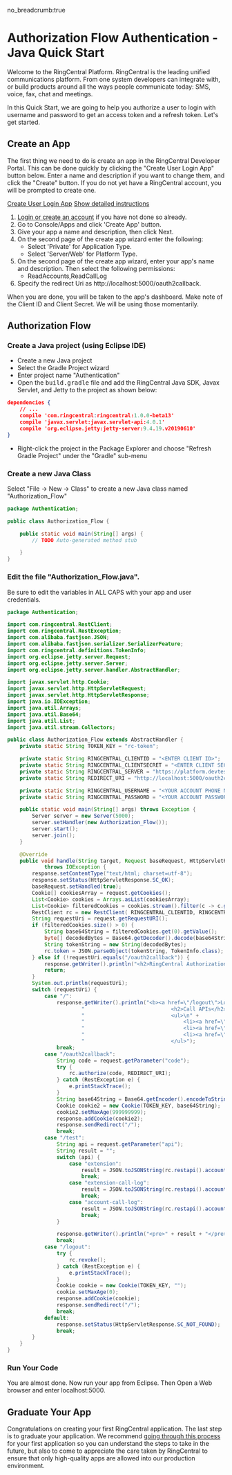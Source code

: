 no_breadcrumb:true

# Authorization Flow Authentication - Java Quick Start

Welcome to the RingCentral Platform. RingCentral is the leading unified communications platform. From one system developers can integrate with, or build products around all the ways people communicate today: SMS, voice, fax, chat and meetings.

In this Quick Start, we are going to help you authorize a user to login with username and password to get an access token and a refresh token. Let's get started.


## Create an App

The first thing we need to do is create an app in the RingCentral Developer Portal. This can be done quickly by clicking the "Create User Login App" button below. Enter a name and description if you want to change them, and click the "Create" button. If you do not yet have a RingCentral account, you will be prompted to create one.

<a target="_new" href="https://developer.ringcentral.com/new-app?name=Authorization+Flow+Quick+Start+App&desc=A+simple+app+to+demo+authorizing+user+on+RingCentral&public=false&type=ServerWeb&carriers=7710,7310,3420&permissions=ReadAccounts,ReadCallLog&redirectUri=http://localhost:5000/oauth2callback" class="btn btn-primary">Create User Login App</a>
<a class="btn-link btn-collapse" data-toggle="collapse" href="#create-app-instructions" role="button" aria-expanded="false" aria-controls="create-app-instructions">Show detailed instructions</a>

<div class="collapse" id="create-app-instructions">
<ol>
<li><a href="https://developer.ringcentral.com/login.html#/">Login or create an account</a> if you have not done so already.</li>
<li>Go to Console/Apps and click 'Create App' button.</li>
<li>Give your app a name and description, then click Next.</li>
<li>On the second page of the create app wizard enter the following:
  <ul>
  <li>Select 'Private' for Application Type.</li>
  <li>Select 'Server/Web' for Platform Type.</li>
  </ul>
  </li>
<li>On the second page of the create app wizard, enter your app's name and description. Then select the following permissions:
  <ul>
    <li>ReadAccounts,ReadCallLog</li>
  </ul>
  </li>
<li>Specify the redirect Uri as http://localhost:5000/oauth2callback.</li>
</ol>
</div>

When you are done, you will be taken to the app's dashboard. Make note of the Client ID and Client Secret. We will be using those momentarily.


## Authorization Flow

### Create a Java project (using Eclipse IDE)

* Create a new Java project
* Select the Gradle Project wizard
* Enter project name "Authentication"
* Open the <tt>build.gradle</tt> file and add the RingCentral Java SDK, Javax Servlet, and Jetty to the project as shown below:

```json hl_lines="3 4 5",linenums="3"
dependencies {
    // ...
    compile 'com.ringcentral:ringcentral:1.0.0-beta13'
    compile 'javax.servlet:javax.servlet-api:4.0.1'
    compile 'org.eclipse.jetty:jetty-server:9.4.19.v20190610'
}
```

* Right-click the project in the Package Explorer and choose "Refresh Gradle Project" under the "Gradle" sub-menu

### Create a new Java Class

Select "File -> New -> Class" to create a new Java class named "Authorization_Flow"

```java
package Authentication;

public class Authorization_Flow {

	public static void main(String[] args) {
		// TODO Auto-generated method stub

	}
}
```

### Edit the file "Authorization_Flow.java".

Be sure to edit the variables in ALL CAPS with your app and user credentials.

```java
package Authentication;

import com.ringcentral.RestClient;
import com.ringcentral.RestException;
import com.alibaba.fastjson.JSON;
import com.alibaba.fastjson.serializer.SerializerFeature;
import com.ringcentral.definitions.TokenInfo;
import org.eclipse.jetty.server.Request;
import org.eclipse.jetty.server.Server;
import org.eclipse.jetty.server.handler.AbstractHandler;

import javax.servlet.http.Cookie;
import javax.servlet.http.HttpServletRequest;
import javax.servlet.http.HttpServletResponse;
import java.io.IOException;
import java.util.Arrays;
import java.util.Base64;
import java.util.List;
import java.util.stream.Collectors;

public class Authorization_Flow extends AbstractHandler {
    private static String TOKEN_KEY = "rc-token";

    private static String RINGCENTRAL_CLIENTID = "<ENTER CLIENT ID>";
    private static String RINGCENTRAL_CLIENTSECRET = "<ENTER CLIENT SECRET>";
    private static String RINGCENTRAL_SERVER = "https://platform.devtest.ringcentral.com";
    private static String REDIRECT_URI = "http://localhost:5000/oauth2callback";

    private static String RINGCENTRAL_USERNAME = "<YOUR ACCOUNT PHONE NUMBER>";
    private static String RINGCENTRAL_PASSWORD = "<YOUR ACCOUNT PASSWORD>";

    public static void main(String[] args) throws Exception {
        Server server = new Server(5000);
        server.setHandler(new Authorization_Flow());
        server.start();
        server.join();
    }

    @Override
    public void handle(String target, Request baseRequest, HttpServletRequest request, HttpServletResponse response)
            throws IOException {
        response.setContentType("text/html; charset=utf-8");
        response.setStatus(HttpServletResponse.SC_OK);
        baseRequest.setHandled(true);
        Cookie[] cookiesArray = request.getCookies();
        List<Cookie> cookies = Arrays.asList(cookiesArray);
        List<Cookie> filteredCookies = cookies.stream().filter(c -> c.getName().equals(TOKEN_KEY)).collect(Collectors.toList());
        RestClient rc = new RestClient( RINGCENTRAL_CLIENTID, RINGCENTRAL_CLIENTSECRET, RINGCENTRAL_SERVER);
        String requestUri = request.getRequestURI();
        if (filteredCookies.size() > 0) {
            String base64String = filteredCookies.get(0).getValue();
            byte[] decodedBytes = Base64.getDecoder().decode(base64String);
            String tokenString = new String(decodedBytes);
            rc.token = JSON.parseObject(tokenString, TokenInfo.class);
        } else if (!requestUri.equals("/oauth2callback")) {
            response.getWriter().println("<h2>RingCentral Authorization Code Flow Authentication</h2><a href=\"" + rc.authorizeUri(REDIRECT_URI) + "\">Login RingCentral Account</a>");
            return;
        }
        System.out.println(requestUri);
        switch (requestUri) {
            case "/":
                response.getWriter().println("<b><a href=\"/logout\">Logout</a></b>\n" +
                        "                            <h2>Call APIs</h2>\n" +
                        "                            <ul>\n" +
                        "                                <li><a href=\"/test?api=extension\">Read Extension Info</a></li>\n" +
                        "                                <li><a href=\"/test?api=extension-call-log\">Read Extension Call Log</a></li>\n" +
                        "                                <li><a href=\"/test?api=account-call-log\">Read Account Call Log</a></li>\n" +
                        "                            </ul>");
                break;
            case "/oauth2callback":
                String code = request.getParameter("code");
                try {
                    rc.authorize(code, REDIRECT_URI);
                } catch (RestException e) {
                    e.printStackTrace();
                }
                String base64String = Base64.getEncoder().encodeToString(JSON.toJSONString(rc.token).getBytes());
                Cookie cookie2 = new Cookie(TOKEN_KEY, base64String);
                cookie2.setMaxAge(999999999);
                response.addCookie(cookie2);
                response.sendRedirect("/");
                break;
            case "/test":
                String api = request.getParameter("api");
                String result = "";
                switch (api) {
                    case "extension":
                        result = JSON.toJSONString(rc.restapi().account().extension().list(), SerializerFeature.PrettyFormat);
                        break;
                    case "extension-call-log":
                        result = JSON.toJSONString(rc.restapi().account().extension().calllog().list(), SerializerFeature.PrettyFormat);
                        break;
                    case "account-call-log":
                        result = JSON.toJSONString(rc.restapi().account().calllog().list(), SerializerFeature.PrettyFormat);
                        break;
                }

                response.getWriter().println("<pre>" + result + "</pre>");
                break;
            case "/logout":
                try {
                    rc.revoke();
                } catch (RestException e) {
                    e.printStackTrace();
                }
                Cookie cookie = new Cookie(TOKEN_KEY, "");
                cookie.setMaxAge(0);
                response.addCookie(cookie);
                response.sendRedirect("/");
                break;
            default:
                response.setStatus(HttpServletResponse.SC_NOT_FOUND);
                break;
        }
    }
}
```

### Run Your Code

You are almost done. Now run your app from Eclipse. Then Open a Web browser and enter localhost:5000.

## Graduate Your App

Congratulations on creating your first RingCentral application. The last step is to graduate your application. We recommend [going through this process](../../../../basics/production) for your first application so you can understand the steps to take in the future, but also to come to appreciate the care taken by RingCentral to ensure that only high-quality apps are allowed into our production environment.
